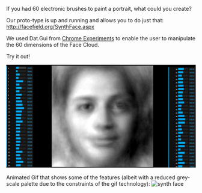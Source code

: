 If you had 60 electronic brushes to paint a portrait, what could you create?

Our proto-type is up and running and allows you to do just that: http://facefield.org/SynthFace.aspx

We used Dat.Gui from [Chrome Experiments](http://workshop.chromeexperiments.com) to enable the user to manipulate the 60 dimensions of the Face Cloud.

Try it out! 

![synth face](../project_images/2014-02-23/synthFace.png?raw=true)

Animated Gif that shows some of the features (albeit with a reduced grey-scale palette due to the constraints of the gif technology):
![synth face](../project_images/2014-02-23/t31.gif?raw=true)
